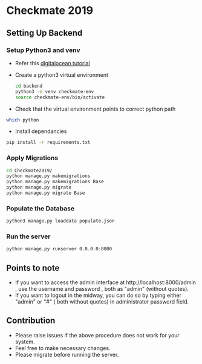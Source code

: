 # Checkmate 2019

## Setting Up Backend

### Setup Python3 and venv

- Refer this [digitalocean tutorial](https://www.digitalocean.com/community/tutorials/how-to-install-python-3-and-set-up-a-local-programming-environment-on-ubuntu-16-04)

- Create a python3 virtual environment

  ```bash
  cd backend
  python3 -m venv checkmate-env
  source checkmate-env/bin/activate
  ```

- Check that the virtual environment points to correct python path
  
```bash
which python
```

- Install dependancies
  
```bash
pip install -r requirements.txt
```

### Apply Migrations

```bash
cd Checkmate2019/
python manage.py makemigrations
python manage.py makemigrations Base
python manage.py migrate
python manage.py migrate Base
```

### Populate the Database

```bash
python3 manage.py loaddata populate.json
```

### Run the server

```bash
python manage.py runserver 0.0.0.0:8000
```
## Points to note

- If you want to access the admin interface at http://localhost:8000/admin , use the username and password , both as "admin" (without quotes).
- If you want to logout in the midway, you can do so by typing either "admin" or "#" ( both without quotes) in administrator password field. 

## Contribution

- Please raise issues if the above procedure does not work for your system.
- Feel free to make necessary changes.
- Please migrate before running the server.
